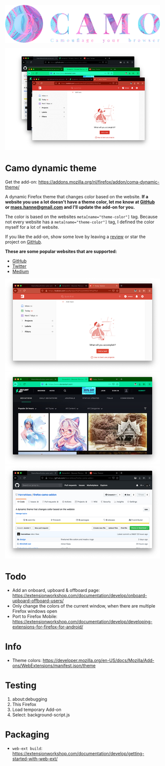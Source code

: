 ![Camo logo](design/logo-github-1000x245.jpg)

![Camo screenshots](design/screenshots-github-1000x657.jpg)

# Camo dynamic theme
Get the add-on: https://addons.mozilla.org/nl/firefox/addon/coma-dynamic-theme/

A dynamic Firefox theme that changes color based on the website.
**If a website you use a lot doesn't have a theme color, let me know at [GitHub](https://github.com/HanneMaes/firefox-camo-addon) or maes.hanne@gmail.com and I'll update the add-on for you.**

The color is based on the websites ```meta[name="theme-color"]``` tag. 
Because not every website has a ```meta[name="theme-color"]``` tag, I defined the color myself for a lot of website. 

If you like the add-on, show some love by leaving a [review](https://addons.mozilla.org/nl/firefox/addon/coma-dynamic-theme/) or star the project on [GitHub](https://github.com/HanneMaes/firefox-camo-addon).

**These are some popular websites that are supported:**
- [GitHub](https://github.com/)
- [Twitter](https://twitter.com/)
- [Medium](https://medium.com/)

![todoist screenshot](design/screenshots/screenshot-todoist-github-1000x599.jpg)
![Deviantarts screenshot](design/screenshots/screenshot-deviantart-github-1000x599.jpg)
![Github screenshot](design/screenshots/screenshot-github-github-1000x599.jpg)

# Todo
- Add an onboard, upboard & offboard page: https://extensionworkshop.com/documentation/develop/onboard-upboard-offboard-users/
- Only change the colors of the current window, when there are multiple Firefox windows open
- Port to Firefox Mobile: https://extensionworkshop.com/documentation/develop/developing-extensions-for-firefox-for-android/

# Info
- Theme colors: https://developer.mozilla.org/en-US/docs/Mozilla/Add-ons/WebExtensions/manifest.json/theme

# Testing
1. about:debugging
2. This Firefox
3. Load temporary Add-on
3. Select: background-script.js

# Packaging
- ```web-ext build```: https://extensionworkshop.com/documentation/develop/getting-started-with-web-ext/